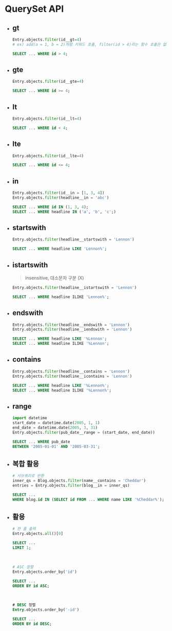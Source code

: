 # QuerySet API

- ## gt
  
  ```python
  Entry.objects.filter(id__gt=4)
  # ex) add(a = 1, b = 2)처럼 키워드 호출, filter(id > 4)라는 함수 호출은 없음!
  ```
  
  ```sql
  SELECT ... WHERE id > 4;
  ```

- ## gte
  
  ```python
  Entry.objects.filter(id__gte=4)
  ```
  
  ```sql
  SELECT ... WHERE id >= 4;
  ```

- ## It
  
  ```python
  Entry.objects.filter(id__lt=4)
  ```
  
  ```sql
  SELECT ... WHERE id < 4;
  ```

- ## lte
  
  ```python
  Entry.objects.filter(id__lte=4)
  ```
  
  ```sql
  SELECT ... WHERE id <= 4;
  ```

- ## in
  
  ```python
  Entry.objects.filter(id__in = [1, 3, 4])
  Entry.objects.filter(headline__in = 'abc')
  ```
  
  ```sql
  SELECT ... WHERE id IN (1, 3, 4);
  SELECT ... WHERE headline IN ('a', 'b', 'c';)
  ```

- ## startswith
  
  ```python
  Entry.objects.filter(headline__startswith = 'Lennon')
  ```
  
  ```sql
  SELECT ... WHERE headline LIKE 'Lennon%';
  ```

- ## istartswith
  
  > insensitive, 대소문자 구분 (X)
  
  ```python
  Entry.objects.filter(headline__istartswith = 'Lennon')
  ```
  
  ```sql
  SELECT ... WHERE headline ILIKE 'Lennon%';
  ```

- ## endswith
  
  ```python
  Entry.objects.filter(headline__endswith = 'Lennon')
  Entry.objects.filter(headline__iendswith = 'Lennon')
  ```
  
  ```sql
  SELECT ... WHERE headline LIKE '%Lennon';
  SELECT ... WHERE headline ILIKE '%Lennon';
  ```

- ## contains
  
  ```python
  Entry.objects.filter(headline__contains = 'Lennon')
  Entry.objects.filter(headline__icontains = 'Lennon')
  ```
  
  ```sql
  SELECT ... WHERE headline LIKE '%Lennon%';
  SELECT ... WHERE headline ILIKE '%Lennon%';
  ```

- ## range
  
  ```python
  import datetime
  start_date = datetime.date(2005, 1, 1)
  end_date = datetime.date(2005, 3, 31)
  Entry.objects.filter(pub_date__range = (start_date, end_date))
  ```
  
  ```sql
  SELECT ... WHERE pub_date
  BETWEEN '2005-01-01' AND '2005-03-31';
  ```

- ## 복합 활용
  
  ```python
  # 서브쿼리로 반환
  inner_qs = Blog.objects.filter(name__contains = 'Cheddar')
  entries = Entry.objects.filter(blog__in = inner_qs)
  ```
  
  ```sql
  SELECT ...
  WHERE blog.id IN (SELECT id FROM ... WHERE name LIKE '%Cheddar%');
  ```

- ## 활용
  
  ```python
  # 한 줄 출력
  Entry.objects.all()[0]
  ```
  
  ```sql
  SELECT ...
  LIMIT 1;
  ```
  
  <br/>
  
  ```python
  # ASC 정렬
  Entry.objects.order_by('id')
  ```
  
  ```sql
  SELECT ...
  ORDER BY id ASC;
  ```
  
  <br/>
  
  ```sql
  # DESC 정렬
  Entry.objects.order_by('-id')
  ```
  
  ```sql
  SELECT ...
  ORDER BY id DESC;
  ```
